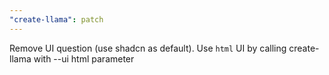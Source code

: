 ```yaml
---
"create-llama": patch
---
```


Remove UI question (use shadcn as default). Use `html` UI by calling create-llama with --ui html parameter
